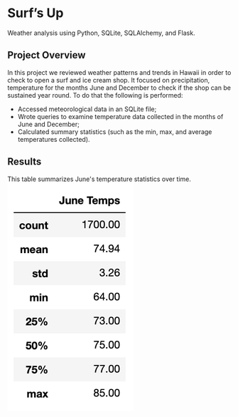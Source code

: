 # Surf’s Up
Weather analysis using Python, SQLite, SQLAlchemy, and Flask.
## Project Overview
In this project we reviewed weather patterns and trends in Hawaii in order to check to open a surf and ice cream shop. It focused on precipitation, temperature for the months June and December to check if the shop can be sustained year round. To do that the following is performed:
- Accessed meteorological data in an SQLite file;
- Wrote queries to examine temperature data collected in the months of June and December;
- Calculated summary statistics (such as the min, max, and average temperatures collected).

## Results

This table summarizes June's temperature statistics over time.
![June Temperate Statistics](Resources/June_Temps_Stats.png)
